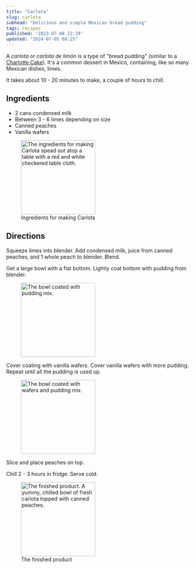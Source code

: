 ```yaml
---
title: "Carlota"
slug: carlota
subhead: "Delicious and simple Mexican bread pudding"
tags: recipes
published: "2023-07-08 22:34"
updated: "2024-07-05 08:25"
---
```


A *carlota* or *carlota de limón* is a type of "bread pudding" (similar to a [Charlotte Cake](https://en.wikipedia.org/wiki/Charlotte_(cake))).  It's a common dessert in Mexico, containing, like so many Mexican dishes, limes.

It takes about 10 - 20 minutes to make, a couple of hours to chill.

## Ingredients

- 2 cans condensed milk
- Between 3 - 6 limes depending on size
- Canned peaches
- Vanilla wafers

<figure>
    <img src="../assets/img/carlota-ingredients.webp"
                alt="The ingredients for making Carlota spead out atop a table with a red and white checkered table cloth."
                width="200"
                title="Ingredients for making Carlota"/>
    <figcaption>Ingredients for making Carlota</figcaption>
</figure>

## Directions

Squeeze limes into blender.  Add condensed milk, juice from canned peaches, and 1 whole peach to blender.  Blend.

Get a large bowl with a flat bottom.  Lightly coat bottom with pudding from blender.

<figure>
    <img src="../assets/img/carlota-bowl.webp"
                alt="The bowl coated with pudding mix."
                width="200"
                title="The bowl coated with pudding mix."/>
</figure>

Cover coating with vanilla wafers.  Cover vanilla wafers with more pudding.  Repeat until all the pudding is used up.

<figure>
    <img src="../assets/img/carlota-wafers.webp"
                alt="The bowl coated with wafers and pudding mix."
                width="200"
                title="The bowl coated with wafers and pudding mix."/>
</figure>

Slice and place peaches on top.

Chill 2 - 3 hours in fridge.  Serve cold.

<figure>
    <img src="../assets/img/carlota-complete.webp"
                alt="The finished product. A yummy, chilled bowl of fresh carlota topped with canned peaches."
                width="200"
                title="The finished product."/>
    <figcaption>The finished product</figcaption>
</figure>


